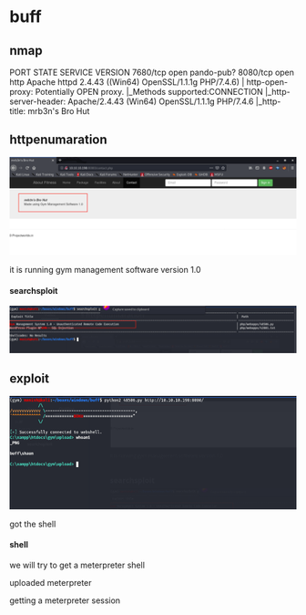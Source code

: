 # buff



## nmap

PORT     STATE SERVICE    VERSION
7680/tcp open  pando-pub?
8080/tcp open  http       Apache httpd 2.4.43 ((Win64) OpenSSL/1.1.1g PHP/7.4.6)
| http-open-proxy: Potentially OPEN proxy.
|_Methods supported:CONNECTION
|_http-server-header: Apache/2.4.43 (Win64) OpenSSL/1.1.1g PHP/7.4.6
|_http-title: mrb3n's Bro Hut







## httpenumaration



![image-20200817170902796](buff.assets/image-20200817170902796.png)

it is running gym management software version 1.0



#### searchsploit

![image-20200817171001043](buff.assets/image-20200817171001043.png)





## exploit



![image-20200817171136036](buff.assets/image-20200817171136036.png)

got the shell



#### shell

we will try to get a meterpreter shell

uploaded meterpreter 

getting a meterpreter session

